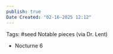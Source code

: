 ```yaml
---
publish: true
Date Created: "02-16-2025 12:12"
---
```

Tags: #seed 
Notable pieces (via Dr. Lent)
- Nocturne 6